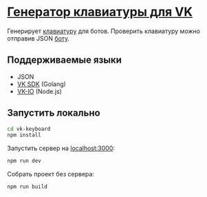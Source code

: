 # [Генератор клавиатуры для VK](https://severecloud.github.io/vk-keyboard)

Генерирует [клавиатуру](https://vk.com/dev/bots_docs_3) для ботов. Проверить клавиатуру можно отправив JSON [боту](https://vk.com/im?sel=-174472256).

## Поддерживаемые языки

- JSON
- [VK SDK](https://github.com/SevereCloud/vksdk) (Golang)
- [VK-IO](https://github.com/negezor/vk-io) (Node.js)

## Запустить локально

```bash
cd vk-keyboard
npm install
```

Запустить сервер на [localhost:3000](http://localhost:3000):

```bash
npm run dev
```

Собрать проект без сервера:

```bash
npm run build
```
